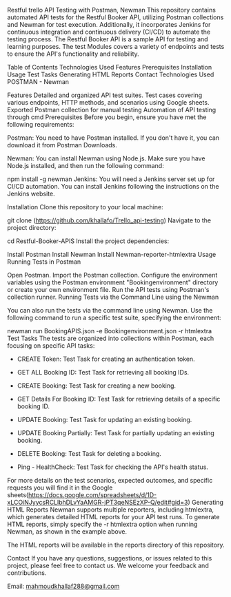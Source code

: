 Restful trello API Testing with Postman, Newman
This repository contains automated API tests for the Restful Booker API, utilizing Postman collections and Newman for test execution. Additionally, it incorporates Jenkins for continuous integration and continuous delivery (CI/CD) to automate the testing process. The Restful Booker API is a sample API for testing and learning purposes. The test Modules covers a variety of endpoints and tests to ensure the API's functionality and reliability.

Table of Contents
Technologies Used
Features
Prerequisites
Installation
Usage
Test Tasks
Generating HTML Reports
Contact
Technologies Used
POSTMAN - Newman

Features
Detailed and organized API test suites.
Test cases covering various endpoints, HTTP methods, and scenarios using Google sheets.
Exported Postman collection for manual testing 
Automation of API testing through cmd 
Prerequisites
Before you begin, ensure you have met the following requirements:

Postman: You need to have Postman installed. If you don't have it, you can download it from Postman Downloads.

Newman: You can install Newman using Node.js. Make sure you have Node.js installed, and then run the following command:

npm install -g newman
Jenkins: You will need a Jenkins server set up for CI/CD automation. You can install Jenkins following the instructions on the Jenkins website.

Installation
Clone this repository to your local machine:

git clone (https://github.com/khallafo/Trello_api-testing)
Navigate to the project directory:

cd Restful-Booker-APIS
Install the project dependencies:

Install Postman
Install Newman
Install Newman-reporter-htmlextra
Usage
Running Tests in Postman

Open Postman.
Import the Postman collection.
Configure the environment variables using the Postman environment "Bookingenvironment" directory or create your own environment file.
Run the API tests using Postman's collection runner.
Running Tests via the Command Line using the Newman

You can also run the tests via the command line using Newman. Use the following command to run a specific test suite, specifying the environment:

newman run BookingAPIS.json -e Bookingenvironment.json -r htmlextra
Test Tasks
The tests are organized into collections within Postman, each focusing on specific API tasks:

- CREATE Token: Test Task for creating an authentication token.

- GET ALL Booking ID: Test Task for retrieving all booking IDs.

- CREATE Booking: Test Task for creating a new booking.

- GET Details For Booking ID: Test Task for retrieving details of a specific booking ID.

- UPDATE Booking: Test Task for updating an existing booking.

- UPDATE Booking Partially: Test Task for partially updating an existing booking.

- DELETE Booking: Test Task for deleting a booking.

- Ping - HealthCheck: Test Task for checking the API's health status.

For more details on the test scenarios, expected outcomes, and specific requests you will find it in the Google sheets(https://docs.google.com/spreadsheets/d/1D-xLCOiNJyycsRCLlbhDLvYaAMGR-jPT3qeNSEzXP-Q/edit#gid=3)
Generating HTML Reports
Newman supports multiple reporters, including htmlextra, which generates detailed HTML reports for your API test runs. To generate HTML reports, simply specify the -r htmlextra option when running Newman, as shown in the example above.

The HTML reports will be available in the reports directory of this repository.

Contact
If you have any questions, suggestions, or issues related to this project, please feel free to contact us. We welcome your feedback and contributions.

Email: mahmoudkhallaf288@gmail.com

